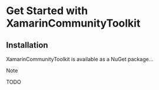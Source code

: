 # Get Started with XamarinCommunityToolkit

## Installation

XamarinCommunityToolkit is available as a NuGet package...

> [!NOTE]
> TODO
